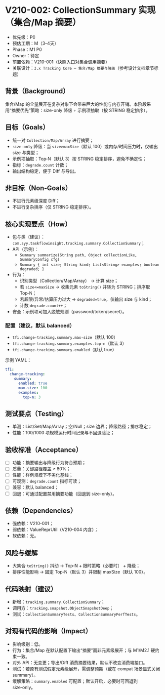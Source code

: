 # V210-002: CollectionSummary 实现（集合/Map 摘要）

- 优先级：P0  
- 预估工期：M（3–4天）  
- Phase：M1 P0  
- Owner：待定  
- 前置依赖：V210-001（快照入口对集合调用摘要）  
- 关联设计：`3.x Tracking Core – 集合/Map 摘要与降级`（参考设计文档章节标题）

## 背景（Background）
集合/Map 的全量展开在复杂对象下会带来巨大的性能与内存开销。本阶段采用“摘要优先”策略：size-only 降级 + 示例项抽取（按 STRING 稳定排序）。

## 目标（Goals）
- 统一对 `Collection/Map/Array` 进行摘要；
- `size-only` 降级：当 `size>maxSize`（默认 100）或内存/时间压力时，仅输出 size 与类型；
- 示例项抽取：Top‑N（默认 3）按 STRING 稳定排序，避免不确定性；
- 指标：`degrade.count` 计数；
- 输出结构稳定，便于 Diff 与导出。

## 非目标（Non‑Goals）
- 不进行元素级深度 Diff；
- 不进行复杂排序（仅 STRING 稳定排序）。

## 核心实现要点（How）
- 包与类（建议）：`com.syy.taskflowinsight.tracking.summary.CollectionSummary`；
- API（示例）：
  - `Summary summarize(String path, Object collectionLike, SummaryConfig cfg)`
  - `Summary { int size; String kind; List<String> examples; boolean degraded; }`
- 行为：
  - 识别类型（Collection/Map/Array） → 计算 size；
  - 若 `size<=maxSize` → 收集元素 `toString()` 并转为 STRING；排序取 Top‑N；
  - 若超限/异常/估算压力过大 → `degraded=true`，仅输出 size 与 kind；
  - 计数 `degrade.count++`；
- 安全：示例项可加入脱敏规则（password/token/secret）。

### 配置（建议，默认 balanced）
- `tfi.change-tracking.summary.max-size`（默认 100）
- `tfi.change-tracking.summary.examples.top-n`（默认 3）
- `tfi.change-tracking.summary.enabled`（默认 true）

示例 YAML：
```yaml
tfi:
  change-tracking:
    summary:
      enabled: true
      max-size: 100
      examples:
        top-n: 3
```

## 测试要点（Testing）
- 单测：List/Set/Map/Array；空/Null；size 边界；降级路径；排序稳定；
- 性能：100/1000 项规模运行时间记录与不回退验证；

## 验收标准（Acceptance）
- [ ] 功能：摘要输出与降级行为符合预期；
- [ ] 质量：关键路径覆盖 ≥ 80%；
- [ ] 性能：样例规模下不劣化基线；
- [ ] 可观测：`degrade.count` 指标可读；
- [ ] 兼容：默认 balanced；
- [ ] 回退：可通过配置禁用摘要功能（回退到 size-only）。

## 依赖（Dependencies）
- 强依赖：V210-001；
- 弱依赖：ValueReprUtil（V210-004 内含）；
- 软依赖：无。

## 风险与缓解
- 大集合 `toString()` 抖动 → Top‑N + 限时策略（必要时） + 降级；
- 排序性能影响 → 固定 Top‑N（默认 3）并限制 maxSize（默认 100）。

## 代码映射（建议）
- 新增：`tracking.summary.CollectionSummary`；
- 调用方：`tracking.snapshot.ObjectSnapshotDeep`；
- 测试：`CollectionSummaryTests`、`CollectionSummaryPerfTests`。

## 对现有代码的影响（Impact）
- 影响级别：低。
- 行为：集合/Map 在默认配置下输出“摘要”而非元素级展开；与 M1/M2.1 硬约束一致。
- 对外 API：无变更；导出/Diff 消费摘要结果，默认不改变消费端接口。
- 测试：若原有测试假定元素级展开，需调整预期（或在 compat 场景显式关闭 summary）。
- 缓解策略：`summary.enabled` 可配置；默认开启，必要时可回退到 size‑only。
